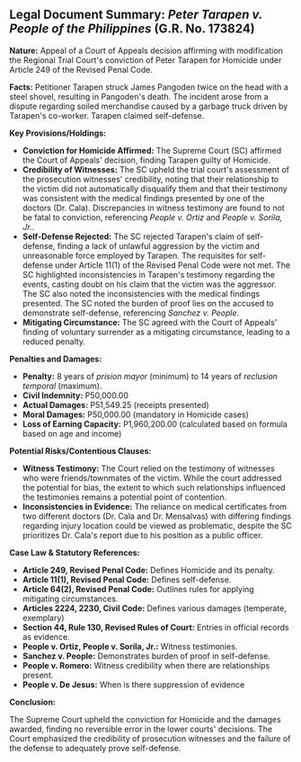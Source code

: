 ## Legal Document Summary: *Peter Tarapen v. People of the Philippines* (G.R. No. 173824)

**Nature:** Appeal of a Court of Appeals decision affirming with modification the Regional Trial Court's conviction of Peter Tarapen for Homicide under Article 249 of the Revised Penal Code.

**Facts:** Petitioner Tarapen struck James Pangoden twice on the head with a steel shovel, resulting in Pangoden's death. The incident arose from a dispute regarding soiled merchandise caused by a garbage truck driven by Tarapen's co-worker. Tarapen claimed self-defense.

**Key Provisions/Holdings:**

*   **Conviction for Homicide Affirmed:** The Supreme Court (SC) affirmed the Court of Appeals' decision, finding Tarapen guilty of Homicide.
*   **Credibility of Witnesses:** The SC upheld the trial court's assessment of the prosecution witnesses' credibility, noting that their relationship to the victim did not automatically disqualify them and that their testimony was consistent with the medical findings presented by one of the doctors (Dr. Cala). Discrepancies in witness testimony are found to not be fatal to conviction, referencing *People v. Ortiz* and *People v. Sorila, Jr.*.
*   **Self-Defense Rejected:** The SC rejected Tarapen's claim of self-defense, finding a lack of unlawful aggression by the victim and unreasonable force employed by Tarapen. The requisites for self-defense under Article 11(1) of the Revised Penal Code were not met. The SC highlighted inconsistencies in Tarapen's testimony regarding the events, casting doubt on his claim that the victim was the aggressor. The SC also noted the inconsistencies with the medical findings presented. The SC noted the burden of proof lies on the accused to demonstrate self-defense, referencing *Sanchez v. People*.
*   **Mitigating Circumstance:** The SC agreed with the Court of Appeals' finding of voluntary surrender as a mitigating circumstance, leading to a reduced penalty.

**Penalties and Damages:**

*   **Penalty:** 8 years of *prision mayor* (minimum) to 14 years of *reclusion temporal* (maximum).
*   **Civil Indemnity:** P50,000.00
*   **Actual Damages:** P51,549.25 (receipts presented)
*   **Moral Damages:** P50,000.00 (mandatory in Homicide cases)
*   **Loss of Earning Capacity:** P1,960,200.00 (calculated based on formula based on age and income)

**Potential Risks/Contentious Clauses:**

*   **Witness Testimony:** The Court relied on the testimony of witnesses who were friends/townmates of the victim. While the court addressed the potential for bias, the extent to which such relationships influenced the testimonies remains a potential point of contention.
*   **Inconsistencies in Evidence:** The reliance on medical certificates from two different doctors (Dr. Cala and Dr. Mensalvas) with differing findings regarding injury location could be viewed as problematic, despite the SC prioritizes Dr. Cala's report due to his position as a public officer.

**Case Law & Statutory References:**

*   **Article 249, Revised Penal Code:** Defines Homicide and its penalty.
*   **Article 11(1), Revised Penal Code:** Defines self-defense.
*   **Article 64(2), Revised Penal Code:** Outlines rules for applying mitigating circumstances.
*   **Articles 2224, 2230, Civil Code:** Defines various damages (temperate, exemplary)
*   **Section 44, Rule 130, Revised Rules of Court:**  Entries in official records as evidence.
*   **People v. Ortiz, People v. Sorila, Jr.:** Witness testimonies.
*   **Sanchez v. People:** Demonstrates burden of proof in self-defense.
*   **People v. Romero:** Witness credibility when there are relationships present.
*   **People v. De Jesus:** When is there suppression of evidence

**Conclusion:**

The Supreme Court upheld the conviction for Homicide and the damages awarded, finding no reversible error in the lower courts' decisions. The Court emphasized the credibility of prosecution witnesses and the failure of the defense to adequately prove self-defense.
